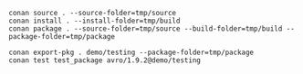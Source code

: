 
    conan source . --source-folder=tmp/source
    conan install . --install-folder=tmp/build
    conan package . --source-folder=tmp/source --build-folder=tmp/build --package-folder=tmp/package

    conan export-pkg . demo/testing --package-folder=tmp/package
    conan test test_package avro/1.9.2@demo/testing

